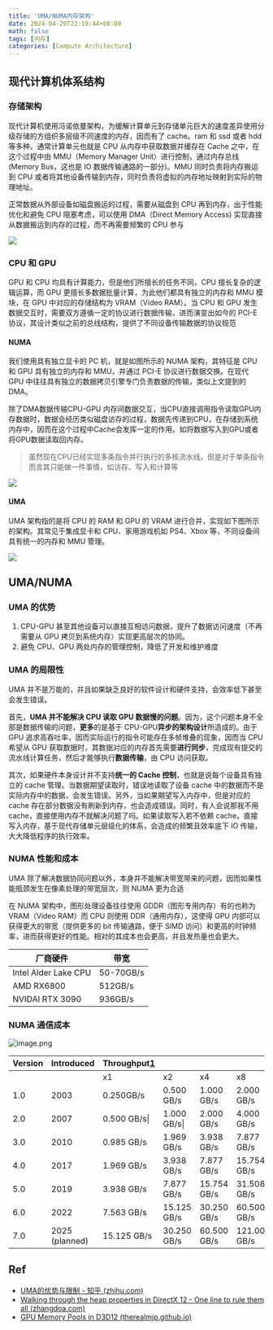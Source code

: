 ```yaml
---
title: 'UMA/NUMA内存架构'
date: 2024-04-20T22:19:44+08:00
math: false
tags: [内存]
categories: [Compute Architecture]
---
```



## 现代计算机体系结构

### 存储架构

现代计算机使用冯诺依曼架构，为缓解计算单元到存储单元巨大的速度差异使用分级存储的方组织多层级不同速度的内存，因而有了 cache。ram 和 ssd 或者 hdd 等多种。通常计算单元也就是 CPU 从内存中获取数据并缓存在 Cache 之中，在这个过程中由 MMU（Memory Manager Unit）进行控制，通过内存总线 (Memory Bus，这也是 IO 数据传输通路的一部分)。MMU 同时负责将内存搬运到 CPU 或者将其他设备传输到内存，同时负责将虚拟的内存地址映射到实际的物理地址。

正常数据从外部设备如磁盘搬运的过程，需要从磁盘到 CPU 再到内存，出于性能优化和避免 CPU 阻塞考虑，可以使用 DMA（Direct Memory Access) 实现直接从数据搬运到内存的过程，而不再需要频繁的 CPU 参与

![](https://markdown-image-1302476306.cos.ap-nanjing.myqcloud.com/202404061758926.svg)

### CPU 和 GPU

GPU 和 CPU 均具有计算能力，但是他们所擅长的任务不同，CPU 擅长复杂的逻辑运算，而 GPU 更擅长多数据批量计算，为此他们都具有独立的内存和 MMU 模块，在 GPU 中对应的存储结构为 VRAM（Video RAM）。当 CPU 和 GPU 发生数据交互时，需要双方遵循一定的协议进行数据传输，进而演变出如今的 PCI-E 协议，其设计类似之前的总线结构，提供了不同设备传输数据的协议规范

#### NUMA

我们使用具有独立显卡的 PC 机，就是如图所示的 NUMA 架构，其特征是 CPU 和 GPU 具有独立的内存和 MMU，并通过 PCI-E 协议进行数据交换。在现代 GPU 中往往具有独立的数据拷贝引擎专门负责数据的传输，类似上文提到的 DMA。

除了DMA数据传输CPU-GPU 内存间数据交互，当CPU直接调用指令读取GPU内存数据时，数据会经历类似磁盘访存的过程，数据先传递到CPU，在存储到系统内存中，因而在这个过程中Cache会发挥一定的作用。如将数据写入到GPU或者将GPU数据读取回内存。

> 虽然现在CPU已经实现多条指令并行执行的多核流水线，但是对于单条指令而言其只能做一件事情，如访存、写入和计算等



![](https://markdown-image-1302476306.cos.ap-nanjing.myqcloud.com/202404061759340.svg)
#### UMA

UMA 架构指的是将 CPU 的 RAM 和 GPU 的 VRAM 进行合并，实现如下图所示的架构。其常见于集成显卡和 CPU、家用游戏机如 PS4、Xbox 等，不同设备间具有统一的内存和 MMU 管理。

![](https://markdown-image-1302476306.cos.ap-nanjing.myqcloud.com/202404061800744.svg)

## UMA/NUMA

### UMA 的优势

1. CPU-GPU 甚至其他设备可以直接互相访问数据，提升了数据访问速度（不再需要从 GPU 拷贝到系统内存）实现更高层次的协同。
2. 避免 CPU、GPU 两处内存的管理控制，降低了开发和维护难度

### UMA 的局限性

UMA 并不是万能的，并且如果缺乏良好的软件设计和硬件支持，会效率低下甚至会发生错误。

首先，**UMA 并不能解决 CPU 读取 GPU 数据慢的问题**。因为，这个问题本身不全部是数据传输的问题，**更多**的是基于 CPU-GPU**异步的架构设计**所造成的。由于 GPU 追求高吞吐率，因而实际运行的指令可能存在多帧堆叠的现象，因而当 CPU 希望从 GPU 获取数据时，其数据对应的内存首先需要**进行同步**，完成现有提交的流水线计算任务，然后才能够执行**数据传输**，由 CPU 访问获取。

其次，如果硬件本身设计并不支持**统一的 Cache 控制**，也就是说每个设备具有独立的 cache 管理。当数据期望读取时，错误地读取了设备 cache 中的数据而不是实际内存中的数据，会发生错误。另外，当如果期望写入内存中，但是对应的 cache 存在部分数据没有刷新到内存，也会造成错误。同时，有人会说那我不用 cache，直接使用内存不就解决问题了吗。如果读取写入若不依赖 cache，直接写入内存，基于现代存储单元层级化的体系，会造成的频繁且效率底下 IO 传输，大大降低程序的执行效率。

### NUMA 性能和成本

UMA 除了解决数据协同问题以外，本身并不能解决带宽带来的问题，因而如果性能瓶颈发生在像素处理的带宽层次，则 NUMA 更为合适

在 NUMA 架构中，图形处理设备往往使用 GDDR（图形专用内存）有的也称为 VRAM（Video RAM）而 CPU 则使用 DDR（通用内存），这使得 GPU 内部可以获得更大的带宽（提供更多的 bit 传输通路，便于 SIMD 访问）和更高的时钟频率，进而获得更好的性能。相对的其成本也会更高，并且发热量也会更大。

| 厂商硬件                 | 带宽        |
| -------------------- | --------- |
| Intel Alder Lake CPU | 50-70GB/s |
| AMD RX6800           | 512GB/s   |
| NVIDAI RTX 3090      | 936GB/s   |

### NUMA 通信成本

![image.png](https://markdown-image-1302476306.cos.ap-nanjing.myqcloud.com/202403301658225.png)

| Version | Introduced     | Throughput[1](https://en.wikipedia.org/wiki/PCI_Express#cite_note-throughput-55) |              |             |              |              |
| ------- | -------------- | -------------------------------------------------------------------------------- | ------------ | ----------- | ------------ | ------------ |
|         |                | x1                                                                               | x2           | x4          | x8           | x16          |
| 1.0     | 2003           | 0.250GB/s                                                                        | 0.500 GB/s   | 1.000 GB/s  | 2.000 GB/s   | 4.000 GB/s   |
| 2.0     | 2007           | 0.500 GB/s\|                                                                     | 1.000 GB/s\| | 2.000 GB/s  | 4.000 GB/s   | 8.000 GB/s   |
| 3.0     | 2010           | 0.985 GB/s                                                                       | 1.969 GB/s   | 3.938 GB/s  | 7.877 GB/s   | 15.754 GB/s  |
| 4.0     | 2017           | 1.969 GB/s                                                                       | 3.938 GB/s   | 7.877 GB/s  | 15.754 GB/s  | 31.508 GB/s  |
| 5.0     | 2019           | 3.938 GB/s                                                                       | 7.877 GB/s   | 15.754 GB/s | 31.508 GB/s  | 63.015 GB/s  |
| 6.0     | 2022           | 7.563 GB/s                                                                       | 15.125 GB/s  | 30.250 GB/s | 60.500 GB/s  | 121.000 GB/s |
| 7.0     | 2025 (planned) | 15.125 GB/s                                                                      | 30.250 GB/s  | 60.500 GB/s | 121.000 GB/s | 242.000 GB/s |

## Ref

- [UMA的优势与限制 - 知乎 (zhihu.com)](https://www.zhihu.com/column/p/22197994?refer=highwaytographics)
- [Walking through the heap properties in DirectX 12 - One line to rule them all (zhangdoa.com)](https://zhangdoa.com/walking-through-the-heap-properties-in-directx-12) 
- [GPU Memory Pools in D3D12 (therealmjp.github.io)](https://therealmjp.github.io/posts/gpu-memory-pool/)